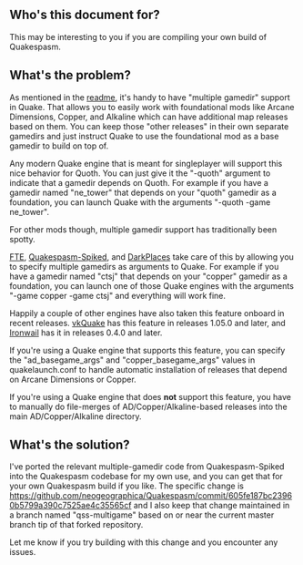 ## Who's this document for?

This may be interesting to you if you are compiling your own build of Quakespasm.

## What's the problem?

As mentioned in the [readme](README.md), it's handy to have "multiple gamedir" support in Quake. That allows you to easily work with foundational mods like Arcane Dimensions, Copper, and Alkaline which can have additional map releases based on them. You can keep those "other releases" in their own separate gamedirs and just instruct Quake to use the foundational mod as a base gamedir to build on top of.

Any modern Quake engine that is meant for singleplayer will support this nice behavior for Quoth. You can just give it the "-quoth" argument to indicate that a gamedir depends on Quoth. For example if you have a gamedir named "ne_tower" that depends on your "quoth" gamedir as a foundation, you can launch Quake with the arguments "-quoth -game ne_tower".

For other mods though, multiple gamedir support has traditionally been spotty.

[FTE](http://fte.triptohell.info/), [Quakespasm-Spiked](http://triptohell.info/moodles/qss/), and [DarkPlaces](https://icculus.org/twilight/darkplaces/) take care of this by allowing you to specify multiple gamedirs as arguments to Quake. For example if you have a gamedir named "ctsj" that depends on your "copper" gamedir as a foundation, you can launch one of those Quake engines with the arguments "-game copper -game ctsj" and everything will work fine.

Happily a couple of other engines have also taken this feature onboard in recent releases. [vkQuake](https://github.com/Novum/vkQuake) has this feature in releases 1.05.0 and later, and [Ironwail](https://github.com/andrei-drexler/ironwail) has it in releases 0.4.0 and later.

If you're using a Quake engine that supports this feature, you can specify the "ad_basegame_args" and "copper_basegame_args" values in quakelaunch.conf to handle automatic installation of releases that depend on Arcane Dimensions or Copper.

If you're using a Quake engine that does **not** support this feature, you have to manually do file-merges of AD/Copper/Alkaline-based releases into the main AD/Copper/Alkaline directory.

## What's the solution?

I've ported the relevant multiple-gamedir code from Quakespasm-Spiked into the Quakespasm codebase for my own use, and you can get that for your own Quakespasm build if you like. The specific change is https://github.com/neogeographica/Quakespasm/commit/605fe187bc23960b5799a390c7525ae4c35565cf and I also keep that change maintained in a branch named "qss-multigame" based on or near the current master branch tip of that forked repository.

Let me know if you try building with this change and you encounter any issues.

